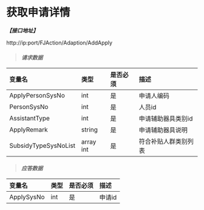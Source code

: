 # 获取申请详情

_**【接口地址】**_

http://ip:port/FJAction/Adaption/AddApply

> #### _请求数据_

| 变量名 | 类型 | 是否必须 | 描述 |
| :--- | :--- | :--- | :--- |
| ApplyPersonSysNo | int | 是 | 申请人编码 |
| PersonSysNo | int | 是 | 人员id |
| AssistantType | int | 是 | 申请辅助器具类别id |
| ApplyRemark | string | 是 | 申请辅助器具说明 |
| SubsidyTypeSysNoList | array int | 是 | 符合补贴人群类别列表 |

> #### _应答数据_

| 变量名 | 类型 | 是否必须 | 描述 |
| :--- | :--- | :--- | :--- |
| ApplySysNo | int | 是 | 申请id |
